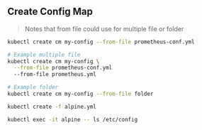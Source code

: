 ## Create Config Map
> Notes that from file could use for multiple file or folder
```bash
kubectl create cm my-config --from-file prometheus-conf.yml

# Example multiple file
kubectl create cm my-config \
  --from-file prometheus-conf.yml
  --from-file prometheus.yml

# Example folder
kubectl create cm my-config --from-file folder

kubectl create -f alpine.yml

kubectl exec -it alpine -- ls /etc/config
```
